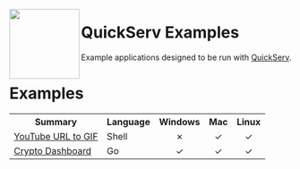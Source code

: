 <a href="https://github.com/jstrieb/quickserv"><img src="https://github.com/jstrieb/quickserv/blob/master/favicon.svg?raw=true" width="125" height="125" align="left"></a>

# **QuickServ Examples** 

Example applications designed to be run with [QuickServ](https://github.com/jstrieb/quickserv).


# Examples

<table>

<tr>
<th>Summary</th>
<th>Language</th>
<th>Windows</th>
<th>Mac</th>
<th>Linux</th>
</tr>

<tr>
<td><a href="youtube-gif">YouTube URL to GIF</a></td>
<td>Shell</td>
<td><div align="center">✗</div></td>
<td><div align="center">✓</div></td>
<td><div align="center">✓</div></td>
</tr>

<tr>
<td><a href="youtube-gif">Crypto Dashboard</a></td>
<td>Go</td>
<td><div align="center">✓</div></td>
<td><div align="center">✓</div></td>
<td><div align="center">✓</div></td>
</tr>

</table>